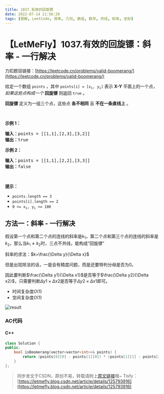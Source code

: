 ```yaml
---
title: 1037.有效的回旋镖
date: 2022-07-14 21:56:29
tags: [题解, LeetCode, 简单, 几何, 数组, 数学, 共线, 斜率, 坐标]
---
```


# 【LetMeFly】1037.有效的回旋镖：斜率 - 一行解决

力扣题目链接：[https://leetcode.cn/problems/valid-boomerang/](https://leetcode.cn/problems/valid-boomerang/)

<p>给定一个数组<meta charset="UTF-8" />&nbsp;<code>points</code>&nbsp;，其中<meta charset="UTF-8" />&nbsp;<code>points[i] = [x<sub>i</sub>, y<sub>i</sub>]</code>&nbsp;表示 <strong>X-Y</strong> 平面上的一个点，<em>如果这些点构成一个&nbsp;</em><strong>回旋镖</strong>&nbsp;则返回&nbsp;<code>true</code>&nbsp;。</p>

<p><strong>回旋镖</strong>&nbsp;定义为一组三个点，这些点&nbsp;<strong>各不相同</strong>&nbsp;且&nbsp;<strong>不在一条直线上</strong>&nbsp;。</p>

<p>&nbsp;</p>

<p><strong>示例 1：</strong></p>

<pre>
<strong>输入：</strong>points = [[1,1],[2,3],[3,2]]
<strong>输出：</strong>true
</pre>

<p><strong>示例 2：</strong></p>

<pre>
<strong>输入：</strong>points = [[1,1],[2,2],[3,3]]
<strong>输出：</strong>false</pre>

<p>&nbsp;</p>

<p><strong>提示：</strong></p>
<meta charset="UTF-8" />

<ul>
	<li><code>points.length == 3</code></li>
	<li><code>points[i].length == 2</code></li>
	<li><code>0 &lt;= x<sub>i</sub>, y<sub>i</sub>&nbsp;&lt;= 100</code></li>
</ul>


    
## 方法一：斜率 - 一行解决

假设第一个点和第二个点的连线的斜率是$k_1$，第二个点和第三个点的连线的斜率是$k_2$，那么当$k_1\neq k_2$时，三点不共线，能构成“回旋镖”

斜率的求法：$k=\frac{\Delta y}{\Delta x}$

但是出现除法的话，一是会有精度问题，而是还要特判分母是否为0。

因此要判断$\frac{\Delta y1}{\Delta x1}$是否等于$\frac{\Delta y2}{\Delta x2}$，只需要判断$\Delta y1 \times \Delta x2$是否等于$\Delta y2 \times \Delta x1$即可。

+ 时间复杂度$O(1)$
+ 空间复杂度$O(1)$

![result](https://cors.tisfy.eu.org/https://img-blog.csdnimg.cn/962004024ef649b18454e35de5b80331.jpeg#pic_center)

### AC代码

#### C++

```cpp
class Solution {
public:
    bool isBoomerang(vector<vector<int>>& points) {
        return (points[0][0] - points[1][0]) * (points[1][1] - points[2][1]) != (points[1][0] - points[2][0]) * (points[0][1] - points[1][1]);
    }
};
```

> 同步发文于CSDN，原创不易，转载请附上[原文链接](https://blog.letmefly.xyz/2022/07/14/LeetCode%201037.%E6%9C%89%E6%95%88%E7%9A%84%E5%9B%9E%E6%97%8B%E9%95%96/)哦~
> Tisfy：[https://letmefly.blog.csdn.net/article/details/125793916](https://letmefly.blog.csdn.net/article/details/125793916)
